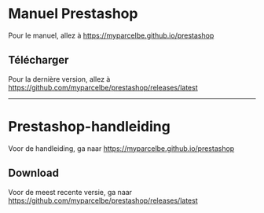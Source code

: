 # Manuel Prestashop

Pour le manuel, allez à https://myparcelbe.github.io/prestashop

## Télécharger

Pour la dernière version, allez à https://github.com/myparcelbe/prestashop/releases/latest

-------------------------------

# Prestashop-handleiding

Voor de handleiding, ga naar https://myparcelbe.github.io/prestashop

## Download

Voor de meest recente versie, ga naar https://github.com/myparcelbe/prestashop/releases/latest

